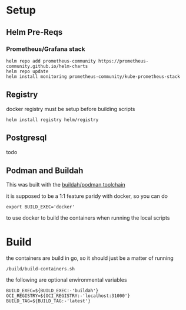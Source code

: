 # Setup

## Helm Pre-Reqs

### Prometheus/Grafana stack

```
helm repo add prometheus-community https://prometheus-community.github.io/helm-charts
helm repo update
helm install monitoring prometheus-community/kube-prometheus-stack
```

## Registry

docker registry must be setup before building scripts

```
helm install registry helm/registry
```

## Postgresql

todo

## Podman and Buildah

This was built with the [buildah/podman toolchain](https://developers.redhat.com/blog/2019/02/21/podman-and-buildah-for-docker-users)

it is supposed to be a 1:1 feature paridy with docker, so you can do

```
export BUILD_EXEC='docker'
```

to use docker to build the containers when running the local scripts


# Build

the containers are build in go, so it should just be a matter of running

```
/build/build-containers.sh
```

the following are optional environmental variables

```
BUILD_EXEC=${BUILD_EXEC:-'buildah'}
OCI_REGISTRY=${OCI_REGISTRY:-'localhost:31000'}
BUILD_TAG=${BUILD_TAG:-'latest'}
```
